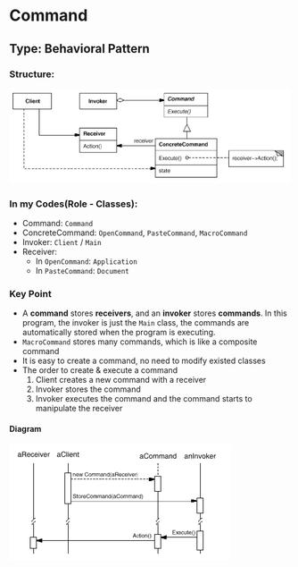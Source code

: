 # Command

## Type: Behavioral Pattern

### Structure:
<img src="./command_1.png"/>

### In my Codes(Role - Classes):
- Command: `Command`
- ConcreteCommand: `OpenCommand`, `PasteCommand`, `MacroCommand`
- Invoker: `Client` / `Main`
- Receiver:
    - In `OpenCommand`: `Application`
    - In `PasteCommand`: `Document`

### Key Point
- A **command** stores **receivers**, and an **invoker** stores **commands**.
 In this program, the invoker is just the `Main` class, the commands are automatically
  stored when the program is executing.
- `MacroCommand` stores many commands, which is like a composite command
- It is easy to create a command, no need to modify existed classes
- The order to create & execute a command
    1. Client creates a new command with a receiver
    2. Invoker stores the command
    3. Invoker executes the command and the command starts to manipulate the 
        receiver
#### Diagram
<img src="./command_2.png"/>
